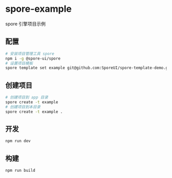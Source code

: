 # spore-example

spore 引擎项目示例

## 配置

```bash
# 安装项目管理工具 spore
npm i -g @spore-ui/spore
# 设置项目模板
spore template set example git@github.com:SporeUI/spore-template-demo.git
```

## 创建项目

```bash
# 创建项目到 app 目录
spore create -t example
# 创建项目到本目录
spore create -t example .
```

## 开发

```bash
npm run dev
```

## 构建

```bash
npm run build
```
